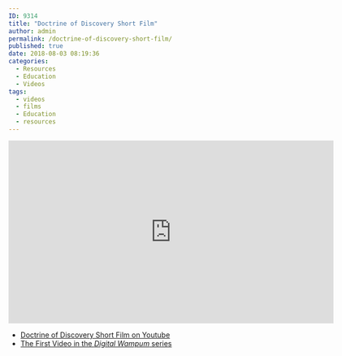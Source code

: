 ```yaml
---
ID: 9314
title: "Doctrine of Discovery Short Film"
author: admin
permalink: /doctrine-of-discovery-short-film/
published: true
date: 2018-08-03 08:19:36
categories:
  - Resources
  - Education
  - Videos
tags:
  - videos
  - films
  - Education
  - resources
---
```


<div class="embed-responsive embed-responsive-16by9">
  <iframe width="640" height="360" src="https://www.youtube-nocookie.com/embed/V3gF7ULVrl4?controls=0&amp;" frameborder="0" allowfullscreen></iframe>
</div>

* [Doctrine of Discovery Short Film on Youtube](https://www.youtube.com/watch?v=V3gF7ULVrl4) 
* [The First Video in the _Digital Wampum_ series](https://youtu.be/2DofTnRhm5o)

